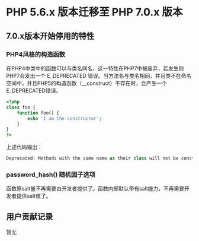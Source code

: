 # PHP 5.6.x 版本迁移至 PHP 7.0.x 版本
## 7.0.x版本开始停用的特性
### PHP4风格的构造函数 
在PHP4中类中的函数可以与类名同名，这一特性在PHP7中被废弃，若发生则PHP7会发出一个 E_DEPRECATED 错误。当方法名与类名相同，并且类不在命名空间中，并且PHP5的构造函数（__construct）不存在时，会产生一个E_DEPRECATED错误。
```PHP
<?php
class foo {
    function foo() {
        echo 'I am the constructor';
    }
}
?>
```
上述代码输出：
```PHP
Deprecated: Methods with the same name as their class will not be constructors in a future version of PHP; foo has a deprecated constructor in example.php on line 3
```

### password_hash() 随机因子选项
函数原salt量不再需要由开发者提供了。函数内部默认带有salt能力，不再需要开发者提供salt值了。

## 用户贡献记录
暂无

